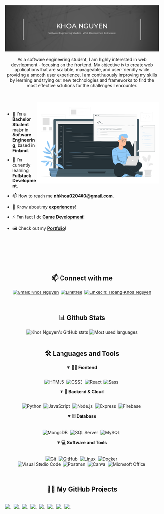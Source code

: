![Banner](./public/banner.png)

<p align="center">
As a software engineering student, I am highly interested in web development - focusing on the frontend. My objective is to create web applications that are scalable, manageable, and user-friendly while providing a smooth user experience. I am continuously improving my skills by learning and trying out new technologies and frameworks to find the most effective solutions for the challenges I encounter.
</p>

##

<br>
<!-- Work illustrations by Storyset: https://storyset.com/work -->

<img align="right" alt="GIF" src="./public/animation.svg" width="400px"/>

<br>

- 🔭 I’m a **Bachelor Student** major in **Software Engineering**, based in **Finland**.

- 🌱 I’m currently learning **Fullstack Development**.

- 📫 How to reach me **nhkhoa020400@gmail.com**.

- 📄 Know about my **[experiences](linkedin.com/in/khoahng)**!

- ⚡ Fun fact I do **[Game Development](https://hkhoa.itch.io/)**!

- 🖼️ Check out my **[Portfolio](https://hkhoa-ng.github.io/hkhoa-ng-portfolio/)**!

<br>
<br>

#

<br>

<h2 align="center">📫 Connect with me</h2>

<div align = "center">
    
[![Gmail: Khoa Nguyen](https://img.shields.io/badge/-gmail-red?style=for-the-badge&logo=Gmail&logoColor=white&link=mailto:nhkhoa020400@gmail.com)](mailto:nhkhoa020400@gmail.com)&nbsp;
[![Linktree](https://img.shields.io/badge/-Linktree-39e09b?&style=for-the-badge&logo=linktree&logoColor=white&link=https://linktr.ee/nhkhoa)](https://linktr.ee/nhkhoa)&nbsp;
[![Linkedin: Hoang-Khoa Nguyen](https://img.shields.io/badge/-linkedin-blue?style=for-the-badge&logo=Linkedin&logoColor=white&link=https://www.linkedin.com/in/khoahng)](https://www.linkedin.com/in/khoahng)

</div>

<br>
<h2 align="center">📊 Github Stats</h2>

<div align = "center">

<img alt="Khoa Nguyen's GitHub stats" src="https://github-readme-stats.vercel.app/api?username=hkhoa-ng&show_icons=true&layout=compact&theme=dracula" height="200">
<img alt="Most used languages" src="https://github-readme-stats.vercel.app/api/top-langs/?username=hkhoa-ng&layout=compact&theme=dracula" height="200">

</div>
<br>

<div align = "center">

<h2 align="center">🛠️ Languages and Tools</h2>

<details open>
<summary><b>🏄‍♂️ Frontend</b></summary>
<br>
  
![HTML5](https://img.shields.io/badge/-HTML5-E34F26?style=for-the-badge&logo=html5&logoColor=white)&nbsp;
![CSS3](https://img.shields.io/badge/-CSS3-1572B6?style=for-the-badge&logo=css3)&nbsp;
![React](https://img.shields.io/badge/-React-%23404d59?style=for-the-badge&logo=react)&nbsp;
![Sass](https://img.shields.io/badge/-Sass-CC6699?style=for-the-badge&logo=sass&logoColor=white)&nbsp;

<details open>
<summary><b>🧰 Backend & Cloud</b></summary>
<br>

![Python](https://img.shields.io/badge/-Python-239120?style=for-the-badge&logo=python&logoColor=white)&nbsp;
![JavaScript](https://img.shields.io/badge/Javascript-F7DF1E.svg?style=for-the-badge&logo=javascript&logoColor=black)&nbsp;
![Node.js](https://img.shields.io/badge/node.js-339933.svg?style=for-the-badge&logo=nodedotjs&logoColor=white)&nbsp;
![Express](https://img.shields.io/badge/express-000000.svg?style=for-the-badge&logo=express&logoColor=white)&nbsp;
![Firebase](https://img.shields.io/badge/-Firebase-cc6699?style=for-the-badge&logo=firebase)&nbsp;

</details>

<details open>
<summary><b>🗄️ Database</b></summary>
<br>

![MongoDB](https://img.shields.io/badge/-MongoDB-47A248?style=for-the-badge&logo=mongodb&logoColor=white)&nbsp;
![SQL Server](https://img.shields.io/badge/-SQL%20Server-CC2927?style=for-the-badge&logo=microsoft-sql-server&logoColor=white)&nbsp;
![MySQL](https://img.shields.io/badge/-MySQL-00000F?style=for-the-badge&logo=mysql)&nbsp;

</details>

<details open>
<summary><b>💻 Software and Tools</b></summary>
<br>

![Git](https://img.shields.io/badge/-Git-F05032?style=for-the-badge&logo=git&logoColor=white)&nbsp;
![GitHub](https://img.shields.io/badge/-GitHub-181717?style=for-the-badge&logo=github)&nbsp;
![Linux](https://img.shields.io/badge/-Linux-FCC624?style=for-the-badge&logo=linux&logoColor=black)&nbsp;
![Docker](https://img.shields.io/badge/-Docker-2496ED?style=for-the-badge&logo=docker&logoColor=white)&nbsp;
<br>
![Visual Studio Code](https://img.shields.io/badge/-VSCODE-007ACC?style=for-the-badge&&logo=visual-studio-code&logoColor=white)&nbsp;
![Postman](https://img.shields.io/badge/-Postman-FF6C37?style=for-the-badge&logo=postman&logoColor=white)&nbsp;
![Canva](https://img.shields.io/badge/-Canva-00C4CC?style=for-the-badge&logo=canva&logoColor=white)&nbsp;
![Microsoft Office](https://img.shields.io/badge/-MS%20Office-D83B01?style=for-the-badge&logo=microsoft-office&logoColor=white)&nbsp;

</details>

</div>

<br>

<h2 align="center">👨‍💻 My GitHub Projects</h2>
<br>
<a  href="https://github.com/hkhoa-ng/game-jam-july-2022">
  <img align="center" src="https://github-readme-stats.vercel.app/api/pin/?username=hkhoa-ng&repo=game-jam-july-2022&theme=dracula" />
</a>&nbsp;
<a  href="https://github.com/hkhoa-ng/event-go">
  <img align="center" src="https://github-readme-stats.vercel.app/api/pin/?username=hkhoa-ng&repo=event-go&theme=dracula" />
</a>&nbsp;
<a  href="https://github.com/hkhoa-ng/cli-pomodoro">
  <img align="center" src="https://github-readme-stats.vercel.app/api/pin/?username=hkhoa-ng&repo=cli-pomodoro&theme=dracula" />
</a>&nbsp;
<a  href="https://github.com/hkhoa-ng/hkhoa-ng-portfolio">
  <img align="center" src="https://github-readme-stats.vercel.app/api/pin/?username=hkhoa-ng&repo=hkhoa-ng-portfolio&theme=dracula" />
</a>&nbsp;
<a  href="https://github.com/hkhoa-ng/yet-another-wordle-clone">
  <img align="center" src="https://github-readme-stats.vercel.app/api/pin/?username=hkhoa-ng&repo=yet-another-wordle-clone&theme=dracula" />
</a>&nbsp;
<a  href="https://github.com/hkhoa-ng/react-realtime-chat">
  <img align="center" src="https://github-readme-stats.vercel.app/api/pin/?username=hkhoa-ng&repo=react-realtime-chat&theme=dracula" />
</a>&nbsp;
<a  href="https://github.com/hkhoa-ng/quizzical">
  <img align="center" src="https://github-readme-stats.vercel.app/api/pin/?username=hkhoa-ng&repo=quizzical&theme=dracula" />
</a>&nbsp;
<a  href="https://github.com/hkhoa-ng/fire-out">
  <img align="center" src="https://github-readme-stats.vercel.app/api/pin/?username=hkhoa-ng&repo=fire-out&theme=dracula" />
</a>&nbsp;

<!-- BLOG-POST-LIST:START -->
